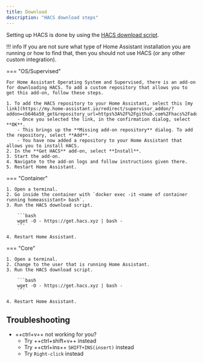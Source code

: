 ```yaml
---
title: Download
description: "HACS download steps"
---
```

Setting up HACS is done by using the [HACS download script](https://github.com/hacs/get).

!!! info
    If you are not sure what type of Home Assistant installation you are running or how to find that, then you should not use HACS (or any other custom integration). 


=== "OS/Supervised"

    For Home Assistant Operating System and Supervised, there is an add-on for downloading HACS. To add a custom repository that allows you to get this add-on, follow these steps.

    1. To add the HACS repository to your Home Assistant, select this [my link](https://my.home-assistant.io/redirect/supervisor_addon/?addon=cb646a50_get&repository_url=https%3A%2F%2Fgithub.com%2Fhacs%2Faddons).
        - Once you selected the link, in the confirmation dialog, select **OK**.
        - This brings up the **Missing add-on repository** dialog. To add the repository, select **Add**.
        - You have now added a repository to your Home Assistant that allows you to install HACS.
    2. In the **Get HACS** add-on, select **Install**.
    3. Start the add-on.
    4. Navigate to the add-on logs and follow instructions given there.
    5. Restart Home Assistant.

=== "Container"

    1. Open a terminal.
    2. Go inside the container with `docker exec -it <name of container running homeassistant> bash`.
    3. Run the HACS download script.

        ```bash
        wget -O - https://get.hacs.xyz | bash -
        ```

    4. Restart Home Assistant.

=== "Core"

    1. Open a terminal.
    2. Change to the user that is running Home Assistant.
    3. Run the HACS download script.

        ```bash
        wget -O - https://get.hacs.xyz | bash -
        ```

    4. Restart Home Assistant.

## Troubleshooting

- ++ctrl+v++ not working for you? 
    - Try ++ctrl+shift+v++ instead
    - Try ++ctrl+ins++ `SHIFT+INS(insert)` instead
    - Try `Right-click` instead
